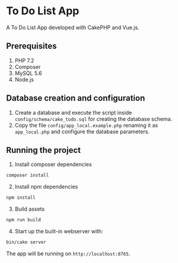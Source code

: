 # To Do List App

A To Do List App developed with CakePHP and Vue.js.

## Prerequisites

1. PHP 7.2
2. Composer
3. MySQL 5.6
4. Node.js

## Database creation and configuration

1. Create a database and execute the script inside `config/schema/cake_todo.sql` for creating the database schema.
2. Copy the file `config/app_local.example.php` renaming it as `app_local.php` and configure the database parameters.

## Running the project

1. Install composer dependencies

```bash
composer install
```

2. Install npm dependencies

```bash
npm install
```

3. Build assets

```bash
npm run build
```

4. Start up the built-in webserver with:

```bash
bin/cake server
```

The app will be running on `http://localhost:8765`.
